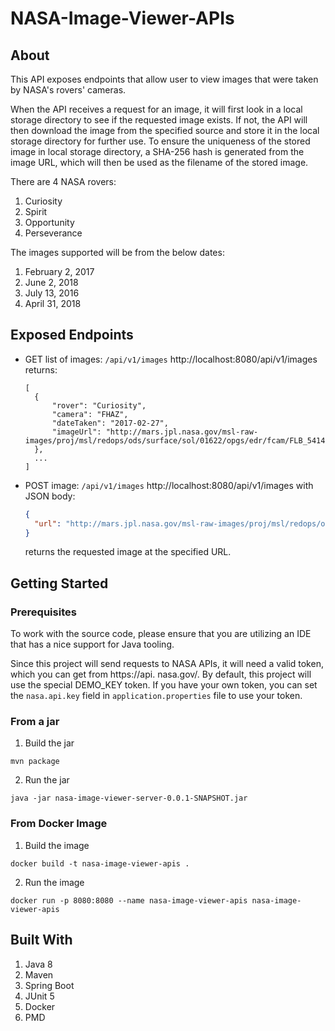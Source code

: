 # NASA-Image-Viewer-APIs

## About

This API exposes endpoints that allow user to view images that were taken by NASA's rovers' cameras. 

When the API 
receives a request for an image, it will first look in a local storage directory to see if the requested image 
exists. If not, the API will then download the image from the specified source and store it in the local storage 
directory for 
further use. To ensure the uniqueness of the stored image in local storage directory, a SHA-256 hash is generated 
from the image URL, which will then be used as the filename of the stored image.

There are 4 NASA rovers:
1. Curiosity
2. Spirit
3. Opportunity
4. Perseverance

The images supported will be from the below dates:
1. February 2, 2017
2. June 2, 2018
3. July 13, 2016
4. April 31, 2018

## Exposed Endpoints

- GET list of images: `/api/v1/images`
  http://localhost:8080/api/v1/images
  returns:
  ```
  [
    {
        "rover": "Curiosity",
        "camera": "FHAZ",
        "dateTaken": "2017-02-27",
        "imageUrl": "http://mars.jpl.nasa.gov/msl-raw-images/proj/msl/redops/ods/surface/sol/01622/opgs/edr/fcam/FLB_541484941EDR_F0611140FHAZ00341M_.JPG"
    },
    ...
  ]
  ```
  
- POST image: `/api/v1/images`
  http://localhost:8080/api/v1/images with JSON body:
  ```json
  {
    "url": "http://mars.jpl.nasa.gov/msl-raw-images/proj/msl/redops/ods/surface/sol/01622/opgs/edr/fcam/FLB_541484941EDR_F0611140FHAZ00341M_.JPG"
  }
  ```
  returns the requested image at the specified URL.

## Getting Started

### Prerequisites

To work with the source code, please ensure that you are utilizing an IDE that has a nice support for Java tooling.

Since this project will send requests to NASA APIs, it will need a valid token, which you can get from https://api.
nasa.gov/. By default, this project will use the special DEMO_KEY token. If you have your own token, you can set
the `nasa.api.key` field in `application.properties` file to use your token.

### From a jar
1. Build the jar
  ```
  mvn package
  ```
2. Run the jar
  ```
  java -jar nasa-image-viewer-server-0.0.1-SNAPSHOT.jar
  ```

### From Docker Image
1. Build the image
  ```
  docker build -t nasa-image-viewer-apis .
  ```
2. Run the image
  ```
  docker run -p 8080:8080 --name nasa-image-viewer-apis nasa-image-viewer-apis
  ```

## Built With
1. Java 8
2. Maven
3. Spring Boot
4. JUnit 5
5. Docker
6. PMD
